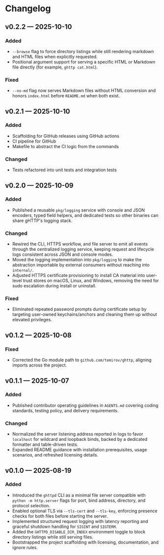 # Changelog

## v0.2.2 — 2025-10-10

### Added
- `--browse` flag to force directory listings while still rendering markdown and HTML files when explicitly requested.
- Positional argument support for serving a specific HTML or Markdown file directly (for example, `ghttp cat.html`).

### Fixed
- `--no-md` flag now serves Markdown files without HTML conversion and honors `index.html` before `README.md` when both exist.

## v0.2.1 — 2025-10-10

### Added
- Scaffolding for GitHub releases using GitHub actions
- CI pipeline for GitHub
- Makefile to abstract the CI logic from the commands

### Changed
- Tests refactored into unit tests and integration tests

## v0.2.0 — 2025-10-09

### Added
- Published a reusable `pkg/logging` service with console and JSON encoders, typed field helpers, and dedicated tests so other binaries can share gHTTP's logging stack.

### Changed
- Rewired the CLI, HTTPS workflow, and file server to emit all events through the centralized logging service, keeping request and lifecycle logs consistent across JSON and console modes.
- Moved the logging implementation into `pkg/logging` to make the abstraction importable by external consumers without reaching into `internal/`.
- Adjusted HTTPS certificate provisioning to install CA material into user-level trust stores on macOS, Linux, and Windows, removing the need for sudo escalation during install or uninstall.

### Fixed
- Eliminated repeated password prompts during certificate setup by targeting user-owned keychains/anchors and cleaning them up without elevated privileges.

## v0.1.2 — 2025-10-08

### Fixed
- Corrected the Go module path to `github.com/temirov/ghttp`, aligning imports across the project.

## v0.1.1 — 2025-10-07

### Added
- Published contributor operating guidelines in `AGENTS.md` covering coding standards, testing policy, and delivery requirements.

### Changed
- Normalized the server listening address reported in logs to favor `localhost` for wildcard and loopback binds, backed by a dedicated formatter and table-driven tests.
- Expanded README guidance with installation prerequisites, usage scenarios, and refreshed licensing details.

## v0.1.0 — 2025-08-19

### Added
- Introduced the `ghttpd` CLI as a minimal file server compatible with `python -m http.server` flags for port, bind address, directory, and protocol selection.
- Enabled optional TLS via `--tls-cert` and `--tls-key`, enforcing presence checks for both files before starting the server.
- Implemented structured request logging with latency reporting and graceful shutdown handling for `SIGINT` and `SIGTERM`.
- Added the `GHTTPD_DISABLE_DIR_INDEX` environment toggle to block directory listings while still serving files.
- Bootstrapped the project scaffolding with licensing, documentation, and ignore rules.
